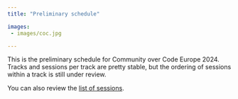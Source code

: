 ```yaml
---
title: "Preliminary schedule"

images:
 - images/coc.jpg

---
```


This is the preliminary schedule for Community over Code Europe 2024. Tracks and sessions per track are pretty stable, but the ordering of sessions within a track is still under review.

You can also review the <a href="/sessions/2024">list of sessions</a>.

<script type="text/javascript" src="https://sessionize.com/api/v2/goe3u7ll/view/GridSmart"></script>

